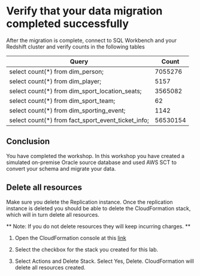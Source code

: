 # Verify that your data migration completed successfully

After the migration is complete, connect to SQL Workbench and your Redshift cluster and verify counts in the following tables

Query | Count
---- | ----
select count(*) from dim_person; | 7055276
select count(*) from dim_player; | 5157
select count(*) from dim_sport_location_seats; | 3565082
select count(*) from dim_sport_team;| 62
select count(*) from dim_sporting_event; | 1142
select count(*) from fact_sport_event_ticket_info; | 56530154

## Conclusion

You have completed the workshop.  In this workshop you have created a simulated on-premise Oracle source database and used AWS SCT to convert your schema and migrate your data.

## Delete all resources

Make sure you delete the Replication instance. Once the replication instance is deleted you should be able to delete the CloudFormation stack, which will in turn delete all resources.

** Note: If you do not delete resources they will keep incurring charges. **

1.	Open the CloudFormation console at this [link](https://console.aws.amazon.com/cloudformation/home)

2.	Select the checkbox for the stack you created for this lab.

3.	Select Actions and Delete Stack.  Select Yes, Delete.  CloudFormation will delete all resources created.
